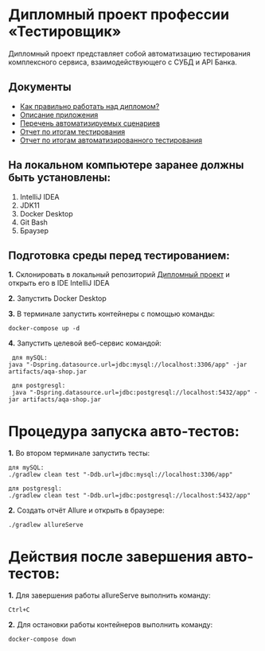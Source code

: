 # Дипломный проект профессии «Тестировщик»

Дипломный проект представляет собой автоматизацию тестирования комплексного сервиса, взаимодействующего с СУБД и API Банка.

## Документы
* [Как правильно работать над дипломом?](https://github.com/Valted-cmd/Diplom/blob/main/files/zadanie.md)
* [Описание приложения](https://github.com/Valted-cmd/Diplom/blob/main/files/description.md)
* [Перечень автоматизируемых сценариев](https://github.com/Valted-cmd/Diplom/blob/main/files/Plan.md)
* [Отчет по итогам тестирования](https://github.com/Valted-cmd/Diplom/blob/main/files/report.md)
* [Отчет по итогам автоматизированного тестирования](https://github.com/Valted-cmd/Diplom/blob/main/files/summary.md)

## На локальном компьютере заранее должны быть установлены:

1. IntelliJ IDEA
2. JDK11
3. Docker Desktop
4. Git Bash
5. Браузер

## Подготовка среды перед тестированием:

**1.** Склонировать в локальный репозиторий [Дипломный проект](https://github.com/Valted-cmd/Diplom.git) и открыть его в IDE IntelliJ IDEA

**2.** Запустить Docker Desktop

**3.** В терминале запустить контейнеры с помощью команды:

    docker-compose up -d

**4.** Запустить целевой веб-сервис командой:

     для mySQL: 
    java "-Dspring.datasource.url=jdbc:mysql://localhost:3306/app" -jar artifacts/aqa-shop.jar

     для postgresgl:
     java "-Dspring.datasource.url=jdbc:postgresql://localhost:5432/app" -jar artifacts/aqa-shop.jar

# Процедура запуска авто-тестов:

**1.** Во втором терминале запустить тесты:

    для mySQL:
    ./gradlew clean test "-Ddb.url=jdbc:mysql://localhost:3306/app"

    для postgresgl: 
    ./gradlew clean test "-Ddb.url=jdbc:postgresql://localhost:5432/app"

**2.** Создать отчёт Allure и открыть в браузере:

    ./gradlew allureServe

# Действия после завершения авто-тестов:

**1.** Для завершения работы allureServe выполнить команду:

    Ctrl+C

**2.** Для остановки работы контейнеров выполнить команду:

    docker-compose down